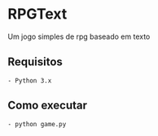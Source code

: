 # RPGText
Um jogo simples de rpg baseado em texto 

## Requisitos
	- Python 3.x

## Como executar
	- python game.py
